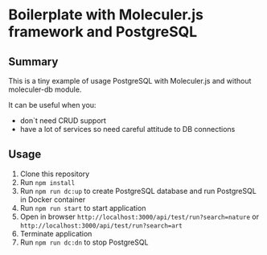 # Boilerplate with Moleculer.js framework and PostgreSQL

## Summary
This is a tiny example of usage PostgreSQL with Moleculer.js and without moleculer-db module. 

It can be useful when you:
* don`t need CRUD support 
* have a lot of services so need careful attitude to DB connections

## Usage

1) Clone this repository
2) Run `npm install`
3) Run `npm run dc:up` to create PostgreSQL database and run PostgreSQL in Docker container
4) Run `npm run start` to start application
5) Open in browser `http://localhost:3000/api/test/run?search=nature` or `http://localhost:3000/api/test/run?search=art`
6) Terminate application
7) Run `npm run dc:dn` to stop PostgreSQL
